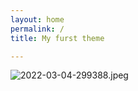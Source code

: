 ```yaml
---
layout: home
permalink: /
title: My furst theme

---
```


![2022-03-04-299388.jpeg](https://cyberlizard.github.io/cyberstak/assets/2022-03-04-299388.jpeg)
 


